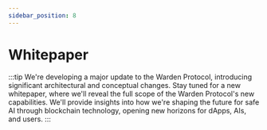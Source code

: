 ```yaml
---
sidebar_position: 8
---
```


# Whitepaper

:::tip
We're developing a major update to the Warden Protocol, introducing significant architectural and conceptual changes. Stay tuned for a new whitepaper, where we'll reveal the full scope of the Warden Protocol's new capabilities. We'll provide insights into how we're shaping the future for safe AI through blockchain technology, opening new horizons for dApps, AIs, and users.
:::
